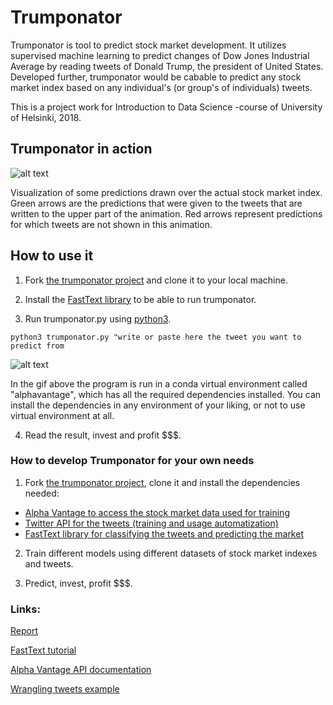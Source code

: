 # Trumponator
Trumponator is tool to predict stock market development. It utilizes supervised machine learning to predict changes of Dow Jones Industrial Average by reading tweets of Donald Trump, the president of United States. Developed further, trumponator would be cabable to predict any stock market index based on any individual's (or group's of individuals) tweets.

This is a project work for Introduction to Data Science -course of University of Helsinki, 2018.

## Trumponator in action

![alt text](https://www.github.com/vvenla/trumponator/raw/master/files/presentation/ezgif.com-video-to-gif.gif)
      
Visualization of some predictions drawn over the actual stock market index. Green arrows are the predictions that were given to the tweets that are written to the upper part of the animation. Red arrows represent predictions for which tweets are not shown in this animation.

## How to use it

1. Fork [the trumponator project][project] and clone it to your local machine.

2. Install the [FastText library][fasttext] to be able to run trumponator.

3. Run trumponator.py using [python3](https://realpython.com/installing-python/).

`python3 trumponator.py "write or paste here the tweet you want to predict from`

![alt text](https://github.com/vvenla/trumponator/raw/master/files/pictures/trump_use-case_MAGA.gif)

In the gif above the program is run in a conda virtual environment called "alphavantage", which has all the required dependencies installed. You can install the dependencies in any environment of your liking, or not to use virtual environment at all.

4. Read the result, invest and profit $$$.

### How to develop Trumponator for your own needs

1. Fork [the trumponator project][project], clone it and install the dependencies needed:
- [Alpha Vantage to access the stock market data used for training](https://www.alphavantage.co/)
- [Twitter API for the tweets (training and usage automatization)](https://developer.twitter.com/en.html)
- [FastText library for classifying the tweets and predicting the market][fasttext]

2. Train different models using different datasets of stock market indexes and tweets.

3. Predict, invest, profit $$$.

### Links:

[Report](https://github.com/vvenla/trumponator/blob/master/files/Report.md)

[FastText tutorial](https://github.com/facebookresearch/fastText/blob/master/docs/supervised-tutorial.md)

[Alpha Vantage API documentation](https://www.alphavantage.co/documentation/)

[Wrangling tweets example](https://towardsdatascience.com/another-twitter-sentiment-analysis-bb5b01ebad90)



[project]: https://github.com/vvenla/trumponator/
[fasttext]: https://fasttext.cc/docs/en/support.html
